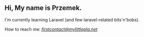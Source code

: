 ## Hi, My name is Przemek.

I'm currently learning Laravel (and few laravel-related bits'n'bobs).

How to reach me: *firstcontact@mylittlepla.net*
